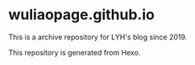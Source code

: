 # wuliaopage.github.io

This is a archive repository for LYH's blog since 2019.

This repository is generated from Hexo. 

